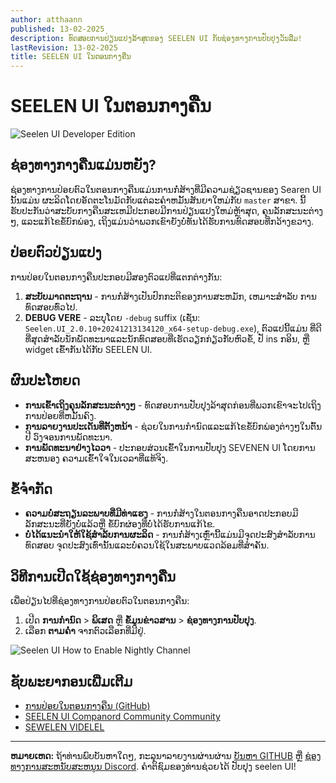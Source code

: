 ```yaml
---
author: atthaann
published: 13-02-2025
description: ທົດສອບການປ່ຽນແປງລ້າສຸດຂອງ SEELEN UI ກັບຊ່ອງທາງການປັບປຸງວັນລືມ!
lastRevision: 13-02-2025
title: SEELEN UI ໃນຕອນກາງຄືນ
---
```


# SEELEN UI ໃນຕອນກາງຄືນ

![Seelen UI Developer Edition](https://github.com/user-attachments/assets/76634b49-7b09-4ef2-9643-e93542309f5d)

## ຊ່ອງທາງກາງຄືນແມ່ນຫຍັງ?

ຊ່ອງທາງການປ່ອຍຕົວໃນຕອນກາງຄືນແມ່ນການກໍ່ສ້າງທີ່ມີຄວາມຊ່ຽວຊານຂອງ Searen UI ນັ້ນແມ່ນ
ຜະລິດໂດຍອັດຕະໂນມັດກັບແຕ່ລະຄໍາຫມັ້ນສັນຍາໃຫມ່ກັບ `master` ສາຂາ. ນີ້
ຮັບປະກັນວ່າສະບັບກາງຄືນສະເຫມີປະກອບມີການປ່ຽນແປງໃຫມ່ຫຼ້າສຸດ, ຄຸນລັກສະນະຕ່າງໆ, ແລະແກ້ໄຂຂໍ້ບົກພ່ອງ,
ເຖິງແມ່ນວ່າພວກເຂົາຍັງບໍ່ທັນໄດ້ຮັບການທົດສອບທີ່ກວ້າງຂວາງ.

## ປ່ອຍຕົວປ່ຽນແປງ

ການປ່ອຍໃນຕອນກາງຄືນປະກອບມີສອງຕົວແປທີ່ແຕກຕ່າງກັນ:

1. **ສະບັບມາດຕະຖານ** - ການກໍ່ສ້າງເປັນປົກກະຕິຂອງການສະຫມັກ, ເຫມາະສໍາລັບ ການທົດສອບທົ່ວໄປ.
2. **DEBUG VERE** - ລະບຸໂດຍ `-debug` suffix (ເຊັ່ນ:
   `Seelen.UI_2.0.10+20241213134120_x64-setup-debug.exe`), ຕົວແປນີ້ແມ່ນ
   ທີ່ດີທີ່ສຸດສໍາລັບນັກພັດທະນາແລະນັກທົດສອບທີ່ເຮັດວຽກກ່ຽວກັບຫົວຂໍ້, ປັ ins ກອິນ, ຫຼື widget ເຂົ້າກັນໄດ້ກັບ
   SEELEN UI.

## ຜົນປະໂຫຍດ

- **ການເຂົ້າເຖິງຄຸນລັກສະນະຕ່າງໆ** - ທົດສອບການປັບປຸງລ້າສຸດກ່ອນທີ່ພວກເຂົາຈະໄປເຖິງ ການປ່ອຍທີ່ຫມັ້ນຄົງ.
- **ການລາຍງານປະເດັນທີ່ຕັ້ງຫນ້າ** - ຊ່ວຍໃນການກໍານົດແລະແກ້ໄຂຂໍ້ບົກພ່ອງຕ່າງໆໃນຕົ້ນປີ ວົງຈອນການພັດທະນາ.
- **ການພັດທະນາຢ່າງໄວວາ** - ປະກອບສ່ວນເຂົ້າໃນການປັບປຸງ SEVENEN UI ໂດຍການສະຫນອງ
  ຄວາມເຂົ້າໃຈໃນເວລາທີ່ແທ້ຈິງ.

## ຂໍ້ຈໍາກັດ

- **ຄວາມບໍ່ສະຖຽນລະພາບທີ່ມີທ່າແຮງ** - ການກໍ່ສ້າງໃນຕອນກາງຄືນອາດປະກອບມີລັກສະນະທີ່ຍັງບໍ່ແລ້ວຫຼື
  ຂໍ້ບົກຜ່ອງທີ່ບໍ່ໄດ້ຮັບການແກ້ໄຂ.
- **ບໍ່ໄດ້ແນະນໍາໃຫ້ໃຊ້ສໍາລັບການຜະລິດ** - ການກໍ່ສ້າງເຫຼົ່ານີ້ແມ່ນມີຈຸດປະສົງສໍາລັບການທົດສອບ
  ຈຸດປະສົງເທົ່ານັ້ນແລະບໍ່ຄວນໃຊ້ໃນສະພາບແວດລ້ອມທີ່ສໍາຄັນ.

## ວິທີການເປີດໃຊ້ຊ່ອງທາງກາງຄືນ

ເພື່ອປ່ຽນໄປທີ່ຊ່ອງທາງການປ່ອຍຕົວໃນຕອນກາງຄືນ:

1. ເປີດ **ການກໍານົດ** > **ພິເສດ** ຫຼື **ຂໍ້ມູນຂ່າວສານ** > **ຊ່ອງທາງການປັບປຸງ**.
2. ເລືອກ **ຕາມຄ່ໍາ** ຈາກຕົວເລືອກທີ່ມີຢູ່.

![Seelen UI How to Enable Nightly Channel](https://github.com/user-attachments/assets/ae88aeac-98cc-4424-a9e7-fb59740b694e)

## ຊັບພະຍາກອນເພີ່ມເຕີມ

- [ການປ່ອຍໃນຕອນກາງຄືນ (GitHub)](https://github.com/eythaann/Seelen-UI/releases/tag/nightly)
- [SEELEN UI Companord Community Community](https://discord.gg/ABfASx5ZAJ)
- [SEWELEN VIDELEL](https://seelen.io)

---

**ຫມາຍເຫດ:** ຖ້າທ່ານພົບບັນຫາໃດໆ, ກະລຸນາລາຍງານຜ່ານຜ່ານ
[ບັນຫາ GITHUB](https://github.com/eythaann/Seelen-UI/issues) ຫຼື
[ຊ່ອງທາງການສະຫນັບສະຫນູນ Discord](https://discord.gg/ABfASx5ZAJ). ຄໍາຕິຊົມຂອງທ່ານຊ່ວຍໄດ້
ປັບປຸງ seelen UI!
